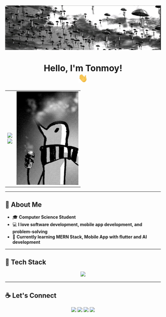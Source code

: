 <p align="center">
  <img src="Images\EljFA3FXEAARiDp.jpg" width="100%" style="max-height: 250px; object-fit: cover;">
</p>


<h1 align="center">Hello, I'm Tonmoy! <br><img src="https://raw.githubusercontent.com/ABSphreak/ABSphreak/master/gifs/Hi.gif" width="30px"></h1>

<!-- Aligning GitHub Stats and Profile Image -->
<p align="center">
  <table>
    <tr>
      <td>
        <img src="https://github-readme-stats.vercel.app/api?username=OnoPUNPUN&show_icons=true&theme=tokyonight" width="400px">
        <br>
        <img src="https://github-readme-stats.vercel.app/api/top-langs/?username=OnoPUNPUN&layout=compact&theme=tokyonight" width="400px">
      </td>
      <td align="center">
        <img src="Images/PUNPUN.jpg" width="200px">
      </td>
    </tr>
  </table>
</p>

---

## 🖤 About Me
- 🎓 **Computer Science Student**
- 💻 **I love software development, mobile app development, and problem-solving**
- 🚀 **Currently learning MERN Stack, Mobile App with flutter and AI development**

---

## 🌿 Tech Stack
<p align="center">
  <img src="https://skillicons.dev/icons?i=java,dart,flutter,python,linux,github,git" width="400px">
</p>

---

## ☕ Let's Connect
<p align="center">
  <a href="https://github.com/OnoPUNPUN"><img src="https://img.shields.io/badge/GitHub-000?style=for-the-badge&logo=github&logoColor=white"></a>
  <a href="https://www.facebook.com/share/155WCrxYB9/"><img src="https://img.shields.io/badge/Facebook-1877F2?style=for-the-badge&logo=facebook&logoColor=white"></a>
  <a href="https://www.linkedin.com/in/wasimul-bari-tonmoy-453307369"><img src="https://img.shields.io/badge/LinkedIn-0A66C2?style=for-the-badge&logo=linkedin&logoColor=white"></a>
  <a href="https://www.credly.com/users/wasimul-bari-tonmoy"><img src="https://img.shields.io/badge/Credly-00447C?style=for-the-badge&logo=data:image/svg+xml;base64,PHN2ZyBmaWxsPSJ3aGl0ZSIgcm9sZT0iaW1nIiB4bWxucz0iaHR0cDovL3d3dy53My5vcmcvMjAwMC9zdmciIHdpZHRoPSIxNCIgaGVpZ2h0PSIxNCIgdmlld0JveD0iMCAwIDE0IDE0Ij48cGF0aCBkPSJNMS41IDYuNzY0YTcuMDEyIDcuMDEyIDAgMCAxIDMuMTEtMi4xMjhsMi4zNDYgNS4xMjYgMi4zNDUtNS4xMjZhNy4wMTMgNy4wMTMgMCAwIDEgMy4xMSAyLjEyOCA3LjAxNSA3LjAxNSAwIDAgMS0yLjI4MyAyLjE0Nkw3LjQ1MiAxMy43OCAyLjIwMiA4LjkwNGE3LjAxMyA3LjAxMyAwIDAgMS0yLjI4My0yLjE0NnoiLz48L3N2Zz4=&logoColor=white"></a>
</p>
